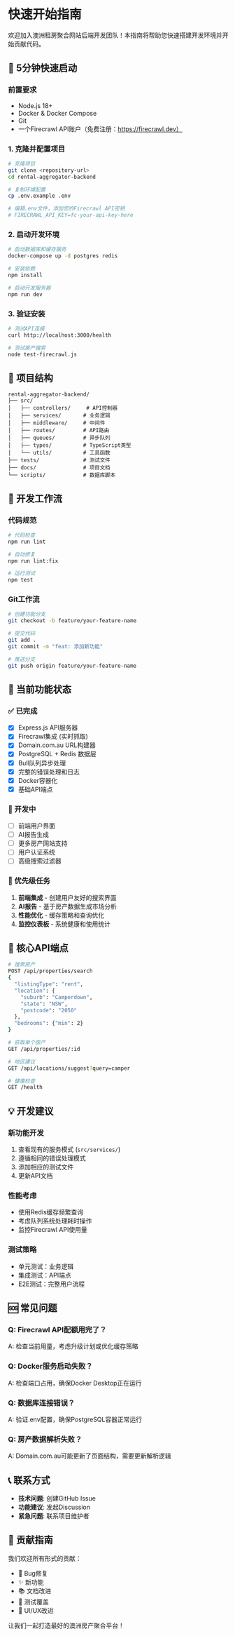 # 快速开始指南

欢迎加入澳洲租房聚合网站后端开发团队！本指南将帮助您快速搭建开发环境并开始贡献代码。

## 🚀 5分钟快速启动

### 前置要求
- Node.js 18+
- Docker & Docker Compose
- Git
- 一个Firecrawl API账户（免费注册：https://firecrawl.dev）

### 1. 克隆并配置项目
```bash
# 克隆项目
git clone <repository-url>
cd rental-aggregator-backend

# 复制环境配置
cp .env.example .env

# 编辑.env文件，添加您的Firecrawl API密钥
# FIRECRAWL_API_KEY=fc-your-api-key-here
```

### 2. 启动开发环境
```bash
# 启动数据库和缓存服务
docker-compose up -d postgres redis

# 安装依赖
npm install

# 启动开发服务器
npm run dev
```

### 3. 验证安装
```bash
# 测试API连接
curl http://localhost:3000/health

# 测试房产搜索
node test-firecrawl.js
```

## 📁 项目结构

```
rental-aggregator-backend/
├── src/
│   ├── controllers/     # API控制器
│   ├── services/       # 业务逻辑
│   ├── middleware/     # 中间件
│   ├── routes/         # API路由
│   ├── queues/         # 异步队列
│   ├── types/          # TypeScript类型
│   └── utils/          # 工具函数
├── tests/              # 测试文件
├── docs/               # 项目文档
└── scripts/            # 数据库脚本
```

## 🔧 开发工作流

### 代码规范
```bash
# 代码检查
npm run lint

# 自动修复
npm run lint:fix

# 运行测试
npm test
```

### Git工作流
```bash
# 创建功能分支
git checkout -b feature/your-feature-name

# 提交代码
git add .
git commit -m "feat: 添加新功能"

# 推送分支
git push origin feature/your-feature-name
```

## 🎯 当前功能状态

### ✅ 已完成
- [x] Express.js API服务器
- [x] Firecrawl集成 (实时抓取)
- [x] Domain.com.au URL构建器
- [x] PostgreSQL + Redis 数据层
- [x] Bull队列异步处理
- [x] 完整的错误处理和日志
- [x] Docker容器化
- [x] 基础API端点

### 🚧 开发中
- [ ] 前端用户界面
- [ ] AI报告生成
- [ ] 更多房产网站支持
- [ ] 用户认证系统
- [ ] 高级搜索过滤器

### 📝 优先级任务
1. **前端集成** - 创建用户友好的搜索界面
2. **AI报告** - 基于房产数据生成市场分析
3. **性能优化** - 缓存策略和查询优化
4. **监控仪表板** - 系统健康和使用统计

## 🔑 核心API端点

```bash
# 搜索房产
POST /api/properties/search
{
  "listingType": "rent",
  "location": {
    "suburb": "Camperdown",
    "state": "NSW", 
    "postcode": "2050"
  },
  "bedrooms": {"min": 2}
}

# 获取单个房产
GET /api/properties/:id

# 地区建议
GET /api/locations/suggest?query=camper

# 健康检查
GET /health
```

## 💡 开发建议

### 新功能开发
1. 查看现有的服务模式 (`src/services/`)
2. 遵循相同的错误处理模式
3. 添加相应的测试文件
4. 更新API文档

### 性能考虑
- 使用Redis缓存频繁查询
- 考虑队列系统处理耗时操作
- 监控Firecrawl API使用量

### 测试策略
- 单元测试：业务逻辑
- 集成测试：API端点  
- E2E测试：完整用户流程

## 🆘 常见问题

### Q: Firecrawl API配额用完了？
A: 检查当前用量，考虑升级计划或优化缓存策略

### Q: Docker服务启动失败？
A: 检查端口占用，确保Docker Desktop正在运行

### Q: 数据库连接错误？
A: 验证.env配置，确保PostgreSQL容器正常运行

### Q: 房产数据解析失败？
A: Domain.com.au可能更新了页面结构，需要更新解析逻辑

## 📞 联系方式

- **技术问题**: 创建GitHub Issue
- **功能建议**: 发起Discussion
- **紧急问题**: 联系项目维护者

## 🎉 贡献指南

我们欢迎所有形式的贡献：
- 🐛 Bug修复
- ✨ 新功能
- 📚 文档改进  
- 🧪 测试覆盖
- 🎨 UI/UX改进

让我们一起打造最好的澳洲房产聚合平台！